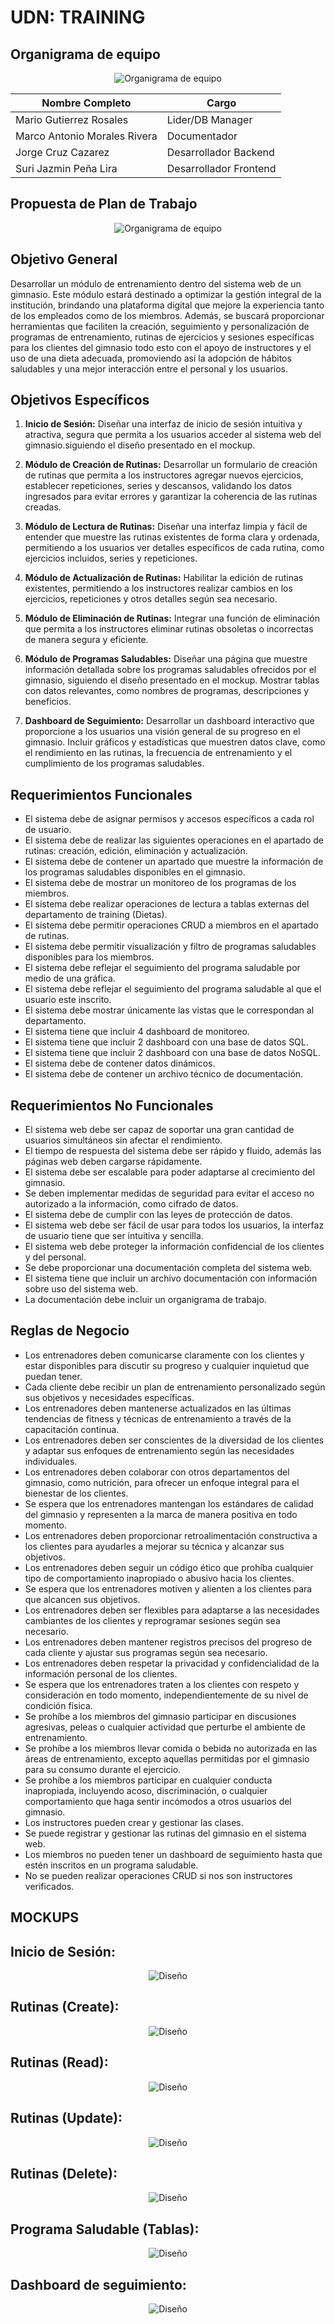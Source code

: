 # UDN: TRAINING

## Organigrama de equipo

<p align="center">
  <img src="Img/ORGANIGRAMA.png?raw=true" alt="Organigrama de equipo">
</p>

| Nombre Completo              | Cargo                   | 
|------------------------------|-------------------------|
| Mario Gutierrez Rosales      | Lider/DB Manager        |                     
| Marco Antonio Morales Rivera | Documentador            |                        
| Jorge Cruz Cazarez           | Desarrollador Backend   |                            
| Suri Jazmin Peña Lira        | Desarrollador Frontend  |

## Propuesta de Plan de Trabajo       
<p align="center">
  <img src="Img/PLAN DE TRABAJO-TRAINING.png?raw=true" alt="Organigrama de equipo">
</p>

## Objetivo General
Desarrollar un módulo de entrenamiento dentro del sistema web de un gimnasio. Este módulo estará destinado a optimizar la gestión integral de la institución, brindando una plataforma digital que mejore la experiencia tanto de los empleados como de los miembros. Además, se buscará proporcionar herramientas que faciliten la creación, seguimiento y personalización de programas de entrenamiento, rutinas de ejercicios y sesiones específicas para los clientes del gimnasio todo esto con el apoyo de instructores y el uso de una dieta adecuada, promoviendo así la adopción de hábitos saludables y una mejor interacción entre el personal y los usuarios.

## Objetivos Específicos
1. **Inicio de Sesión:** Diseñar una interfaz de inicio de sesión intuitiva y atractiva, segura que permita a los usuarios acceder al sistema web del gimnasio.siguiendo el diseño presentado en el mockup.

2. **Módulo de Creación de Rutinas:** Desarrollar un formulario de creación de rutinas que permita a los instructores agregar nuevos ejercicios, establecer repeticiones, series y descansos, validando los datos ingresados para evitar errores y garantizar la coherencia de las rutinas creadas.
  
3. **Módulo de Lectura de Rutinas:** Diseñar una interfaz limpia y fácil de entender que muestre las rutinas existentes de forma clara y ordenada, permitiendo a los usuarios ver detalles específicos de cada rutina, como ejercicios incluidos, series y repeticiones.
   
4. **Módulo de Actualización de Rutinas:** Habilitar la edición de rutinas existentes, permitiendo a los instructores realizar cambios en los ejercicios, repeticiones y otros detalles según sea necesario.

5. **Módulo de Eliminación de Rutinas:** Integrar una función de eliminación que permita a los instructores eliminar rutinas obsoletas o incorrectas de manera segura y eficiente.
   
6. **Módulo de Programas Saludables:** Diseñar una página que muestre información detallada sobre los programas saludables ofrecidos por el gimnasio, siguiendo el diseño presentado en el mockup. Mostrar tablas con datos relevantes, como nombres de programas, descripciones y beneficios.
  
7. **Dashboard de Seguimiento:** Desarrollar un dashboard interactivo que proporcione a los usuarios una visión general de su progreso en el gimnasio. Incluir gráficos y estadísticas que muestren datos clave, como el rendimiento en las rutinas, la frecuencia de entrenamiento y el cumplimiento de los programas saludables.


## Requerimientos Funcionales
* El sistema debe de asignar permisos y accesos específicos a cada rol de usuario.                                  
* El sistema debe de realizar las siguientes operaciones en el apartado de rutinas: creación, edición, eliminación y actualización.      
* El sistema debe de contener un apartado que muestre la información de los programas saludables disponibles en el gimnasio.                                                                                         
* El sistema debe de mostrar un monitoreo de los programas de los miembros.
* El sistema debe realizar operaciones de lectura a tablas externas del departamento de training (Dietas).
* El sistema debe permitir operaciones CRUD a miembros en el apartado de rutinas.
* El sistema debe permitir visualización y filtro de programas saludables disponibles para los miembros.
* El sistema debe reflejar el seguimiento del programa saludable por medio de una gráfica.
* El sistema debe reflejar el seguimiento del programa saludable al que el usuario este inscrito.
* El sistema debe mostrar únicamente las vistas que le correspondan al departamento.
* El sistema tiene que incluir 4 dashboard de monitoreo.
* El sistema tiene que incluir 2 dashboard con una base de datos SQL.
* El sistema tiene que incluir 2 dashboard con una base de datos NoSQL.
* El sistema debe de contener datos dinámicos.
* El sistema debe de contener un archivo técnico de documentación.

## Requerimientos No Funcionales
* El sistema web debe ser capaz de soportar una gran cantidad de usuarios simultáneos sin afectar el rendimiento. 
* El tiempo de respuesta del sistema debe ser rápido y fluido, además las páginas web deben cargarse rápidamente.
* El sistema debe ser escalable para poder adaptarse al crecimiento del gimnasio.
* Se deben implementar medidas de seguridad para evitar el acceso no autorizado a la información, como cifrado de datos.
* El sistema debe de cumplir con las leyes de protección de datos.
* El sistema web debe ser fácil de usar para todos los usuarios, la interfaz de usuario tiene que ser intuitiva y sencilla.
* El sistema web debe proteger la información confidencial de los clientes y del personal.
* Se debe proporcionar una documentación completa del sistema web.
* El sistema tiene que incluir un archivo documentación con información sobre uso del sistema web.
* La documentación debe incluir un organigrama de trabajo.

## Reglas de Negocio 
* Los entrenadores deben comunicarse claramente con los clientes y estar disponibles para discutir su progreso y cualquier inquietud que puedan tener.
* Cada cliente debe recibir un plan de entrenamiento personalizado según sus objetivos y necesidades específicas.
* Los entrenadores deben mantenerse actualizados en las últimas tendencias de fitness y técnicas de entrenamiento a través de la capacitación continua.
* Los entrenadores deben ser conscientes de la diversidad de los clientes y adaptar sus enfoques de entrenamiento según las necesidades individuales.
* Los entrenadores deben colaborar con otros departamentos del gimnasio, como nutrición, para ofrecer un enfoque integral para el bienestar de los clientes.
* Se espera que los entrenadores mantengan los estándares de calidad del gimnasio y representen a la marca de manera positiva en todo momento.
* Los entrenadores deben proporcionar retroalimentación constructiva a los clientes para ayudarles a mejorar su técnica y alcanzar sus objetivos.
* Los entrenadores deben seguir un código ético que prohíba cualquier tipo de comportamiento inapropiado o abusivo hacia los clientes.
* Se espera que los entrenadores motiven y alienten a los clientes para que alcancen sus objetivos.
* Los entrenadores deben ser flexibles para adaptarse a las necesidades cambiantes de los clientes y reprogramar sesiones según sea necesario.
* Los entrenadores deben mantener registros precisos del progreso de cada cliente y ajustar sus programas según sea necesario.
* Los entrenadores deben respetar la privacidad y confidencialidad de la información personal de los clientes.
* Se espera que los entrenadores traten a los clientes con respeto y consideración en todo momento, independientemente de su nivel de condición física.
* Se prohíbe a los miembros del gimnasio participar en discusiones agresivas, peleas o cualquier actividad que perturbe el ambiente de entrenamiento.
* Se prohíbe a los miembros llevar comida o bebida no autorizada en las áreas de entrenamiento, excepto aquellas permitidas por el gimnasio para su consumo durante el ejercicio.
* Se prohíbe a los miembros participar en cualquier conducta inapropiada, incluyendo acoso, discriminación, o cualquier comportamiento que haga sentir incómodos a otros usuarios del gimnasio.
* Los instructores pueden crear y gestionar las clases. 
* Se puede registrar y gestionar las rutinas del gimnasio en el sistema web. 
* Los miembros no pueden tener un dashboard de seguimiento hasta que estén inscritos en un programa saludable.
* No se pueden realizar operaciones CRUD si nos son instructores verificados.

## MOCKUPS

## Inicio de Sesión:
<p align="center">
<img src="Img/MKPS1.png?raw=true" alt="Diseño"> 
</p>

## Rutinas (Create):
<p align="center">
<img src="Img/MKPS2.png?raw=true" alt="Diseño">
</p>

## Rutinas (Read):
<p align="center">
<img src="Img/MKPS3.png?raw=true" alt="Diseño">
</p>

## Rutinas (Update):
<p align="center">
<img src="Img/MKPS4.png?raw=true" alt="Diseño">
</p>

## Rutinas (Delete):
<p align="center">
<img src="Img/MKPS5.png?raw=true" alt="Diseño">
</p>

## Programa Saludable (Tablas):
<p align="center">
<img src="Img/MKPS6.png?raw=true" alt="Diseño">
</p>

## Dashboard de seguimiento:
<p align="center">
<img src="Img/MKPS7.png?raw=true" alt="Diseño">
</p>




 
